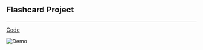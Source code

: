 ## Flashcard Project

---

[Code](https://github.com/BonsenW/python-beginner-collection/blob/master/proj/Flashcard%20Project/main.py)

![Demo](https://github.com/BonsenW/python-beginner-collection/blob/master/proj/Flashcard%20Project/images/demo.gif)
